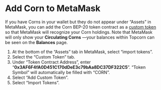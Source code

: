 # Add Corn to MetaMask

If you have Corns in your wallet but they do not appear under “Assets” in MetaMask, you can add the Corn BEP-20 token contract as a [custom token](https://metamask.zendesk.com/hc/en-us/articles/360015489031-How-to-add-unlisted-tokens-custom-tokens-in-MetaMask) so that MetaMask will recognize your Corn holdings. Note that MetaMask will only show your **Circulating Corns** —your balances within Topcorn can be seen on the **Balances** page.

1. At the bottom of the “Assets” tab in MetaMask, select “import tokens”.
2. Select the “Custom Token” tab.
3. Under “Token Contract Address”, enter “**0x3AF6F4fA0D451C170dDeE3c79bAa8DC37DF322C5**”. “Token Symbol” will automatically be filled with “CORN”.
4. Select “Add Custom Token”.
5. Select “Import Tokens”.

